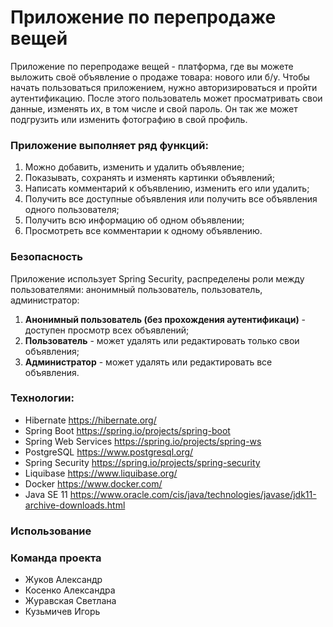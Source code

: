 # Приложение по перепродаже вещей

Приложение по перепродаже вещей - платформа, где вы можете выложить своё объявление о продаже товара: нового или б/у. Чтобы начать пользоваться приложением, нужно авторизироваться и пройти аутентификацию. После этого пользователь может просматривать свои данные, изменять их, в том числе и свой пароль. Он так же может подгрузить или изменить фотографию в свой профиль.

### Приложение выполняет ряд функций:

1) Можно добавить, изменить и удалить объявление;
2) Показывать, сохранять и изменять картинки объявлений;
3) Написать комментарий к объявлению, изменить его или удалить;
4) Получить все доступные объявления или получить все объявления одного пользователя;
5) Получить всю информацию об одном объявлении;
6) Просмотреть все комментарии к одному объявлению.

### Безопасность

Приложение использует Spring Security, распределены роли между пользователями: анонимный пользователь, пользователь, администратор:

1) **Анонимный пользователь (без прохождения аутентификаци)** - доступен просмотр всех объявлений;
2) **Пользователь** - может удалять или редактировать только свои объявления;
3) **Администратор** - может удалять или редактировать все объявления.

### Технологии:
* Hibernate https://hibernate.org/
* Spring Boot https://spring.io/projects/spring-boot
* Spring Web Services https://spring.io/projects/spring-ws
* PostgreSQL https://www.postgresql.org/
* Spring Security https://spring.io/projects/spring-security
* Liquibase https://www.liquibase.org/
* Docker https://www.docker.com/
* Java SE 11 https://www.oracle.com/cis/java/technologies/javase/jdk11-archive-downloads.html

### Использование



### Команда проекта
* Жуков Александр 
* Косенко Александра
* Журавская Светлана	
* Кузьмичев Игорь

